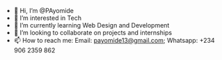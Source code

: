 - 👋 Hi, I’m @PAyomide
- 👀 I’m interested in Tech
- 🌱 I’m currently learning Web Design and Development
- 💞️ I’m looking to collaborate on projects and internships
- 📫 How to reach me: Email: payomide13@gmail.com; Whatsapp: +234 906 2359 862

<!---
PAyomide/PAyomide is a ✨ special ✨ repository because its `README.md` (this file) appears on your GitHub profile.
You can click the Preview link to take a look at your changes.
--->
